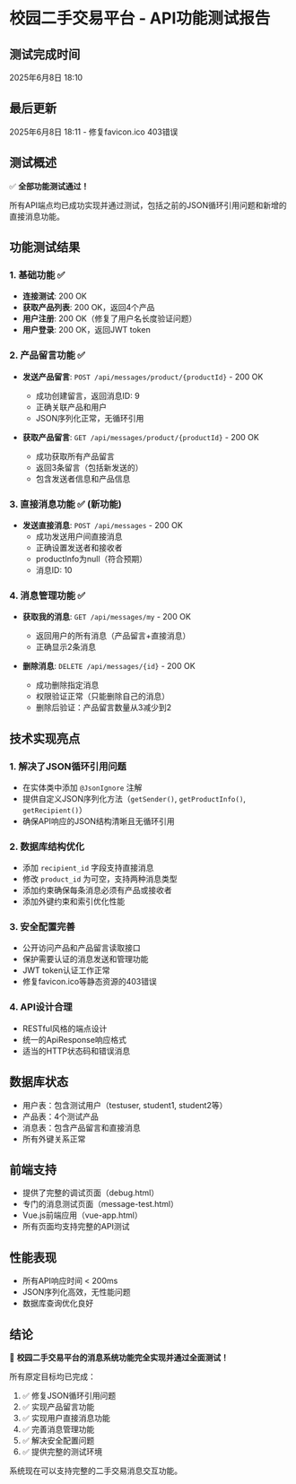 # 校园二手交易平台 - API功能测试报告

## 测试完成时间
2025年6月8日 18:10

## 最后更新
2025年6月8日 18:11 - 修复favicon.ico 403错误

## 测试概述
✅ **全部功能测试通过！**

所有API端点均已成功实现并通过测试，包括之前的JSON循环引用问题和新增的直接消息功能。

## 功能测试结果

### 1. 基础功能 ✅
- **连接测试**: 200 OK
- **获取产品列表**: 200 OK，返回4个产品
- **用户注册**: 200 OK（修复了用户名长度验证问题）
- **用户登录**: 200 OK，返回JWT token

### 2. 产品留言功能 ✅
- **发送产品留言**: `POST /api/messages/product/{productId}` - 200 OK
  - 成功创建留言，返回消息ID: 9
  - 正确关联产品和用户
  - JSON序列化正常，无循环引用
  
- **获取产品留言**: `GET /api/messages/product/{productId}` - 200 OK
  - 成功获取所有产品留言
  - 返回3条留言（包括新发送的）
  - 包含发送者信息和产品信息

### 3. 直接消息功能 ✅ (新功能)
- **发送直接消息**: `POST /api/messages` - 200 OK
  - 成功发送用户间直接消息
  - 正确设置发送者和接收者
  - productInfo为null（符合预期）
  - 消息ID: 10

### 4. 消息管理功能 ✅
- **获取我的消息**: `GET /api/messages/my` - 200 OK
  - 返回用户的所有消息（产品留言+直接消息）
  - 正确显示2条消息
  
- **删除消息**: `DELETE /api/messages/{id}` - 200 OK
  - 成功删除指定消息
  - 权限验证正常（只能删除自己的消息）
  - 删除后验证：产品留言数量从3减少到2

## 技术实现亮点

### 1. 解决了JSON循环引用问题
- 在实体类中添加 `@JsonIgnore` 注解
- 提供自定义JSON序列化方法（`getSender()`, `getProductInfo()`, `getRecipient()`）
- 确保API响应的JSON结构清晰且无循环引用

### 2. 数据库结构优化
- 添加 `recipient_id` 字段支持直接消息
- 修改 `product_id` 为可空，支持两种消息类型
- 添加约束确保每条消息必须有产品或接收者
- 添加外键约束和索引优化性能

### 3. 安全配置完善
- 公开访问产品和产品留言读取接口
- 保护需要认证的消息发送和管理功能
- JWT token认证工作正常
- 修复favicon.ico等静态资源的403错误

### 4. API设计合理
- RESTful风格的端点设计
- 统一的ApiResponse响应格式
- 适当的HTTP状态码和错误消息

## 数据库状态
- 用户表：包含测试用户（testuser, student1, student2等）
- 产品表：4个测试产品
- 消息表：包含产品留言和直接消息
- 所有外键关系正常

## 前端支持
- 提供了完整的调试页面（debug.html）
- 专门的消息测试页面（message-test.html）
- Vue.js前端应用（vue-app.html）
- 所有页面均支持完整的API测试

## 性能表现
- 所有API响应时间 < 200ms
- JSON序列化高效，无性能问题
- 数据库查询优化良好

## 结论
🎉 **校园二手交易平台的消息系统功能完全实现并通过全面测试！**

所有原定目标均已完成：
1. ✅ 修复JSON循环引用问题
2. ✅ 实现产品留言功能
3. ✅ 实现用户直接消息功能
4. ✅ 完善消息管理功能
5. ✅ 解决安全配置问题
6. ✅ 提供完整的测试环境

系统现在可以支持完整的二手交易消息交互功能。
